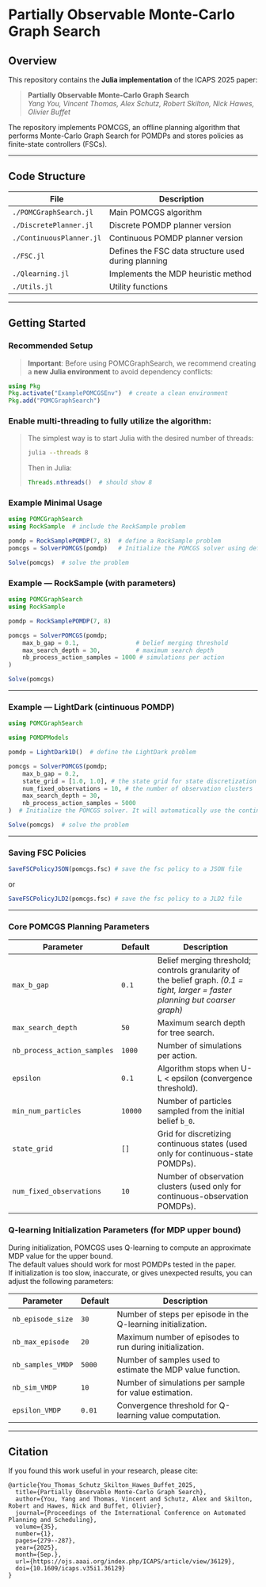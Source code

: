 # Partially Observable Monte-Carlo Graph Search

## Overview

This repository contains the **Julia implementation** of the ICAPS 2025 paper:  
> **Partially Observable Monte-Carlo Graph Search**  
> *Yang You, Vincent Thomas, Alex Schutz, Robert Skilton, Nick Hawes, Olivier Buffet*

The repository implements POMCGS, an offline planning algorithm that performs Monte-Carlo Graph Search for POMDPs and stores policies as finite-state controllers (FSCs).

---

## Code Structure

| File | Description |
|------|-------------|
| `./POMCGraphSearch.jl` | Main POMCGS algorithm |
| `./DiscretePlanner.jl` | Discrete POMDP planner version |
| `./ContinuousPlanner.jl` | Continuous POMDP planner version |
| `./FSC.jl` | Defines the FSC data structure used during planning |
| `./Qlearning.jl` | Implements the MDP heuristic method |
| `./Utils.jl` | Utility functions |

---

## Getting Started

### Recommended Setup

> **Important**: Before using POMCGraphSearch, we recommend creating a **new Julia environment** to avoid dependency conflicts:

```julia
using Pkg
Pkg.activate("ExamplePOMCGSEnv")  # create a clean environment
Pkg.add("POMCGraphSearch")
```

### Enable multi-threading to fully utilize the algorithm:
>
> The simplest way is to start Julia with the desired number of threads:
>
> ```bash
> julia --threads 8
> ```
>
> Then in Julia:
> ```julia
> Threads.nthreads()  # should show 8
> ```

### Example Minimal Usage
```julia
using POMCGraphSearch
using RockSample  # include the RockSample problem

pomdp = RockSamplePOMDP(7, 8)  # define a RockSample problem
pomcgs = SolverPOMCGS(pomdp)   # Initialize the POMCGS solver using default parameters

Solve(pomcgs)  # solve the problem
```

### Example — RockSample (with parameters)

```julia
using POMCGraphSearch
using RockSample

pomdp = RockSamplePOMDP(7, 8)

pomcgs = SolverPOMCGS(pomdp;
    max_b_gap = 0.1,                # belief merging threshold
    max_search_depth = 30,          # maximum search depth
    nb_process_action_samples = 1000 # simulations per action
)

Solve(pomcgs)
```

---

### Example — LightDark (cintinuous POMDP)

```julia
using POMCGraphSearch 

using POMDPModels

pomdp = LightDark1D()  # define the LightDark problem

pomcgs = SolverPOMCGS(pomdp;
    max_b_gap = 0.2, 
    state_grid = [1.0, 1.0], # the state grid for state discretization
    num_fixed_observations = 10, # the number of observation clusters
    max_search_depth = 30,
    nb_process_action_samples = 5000
)  # Initialize the POMCGS solver. It will automatically use the continuous planner for this problem.

Solve(pomcgs)  # solve the problem
```
---

### Saving FSC Policies

```Julia
SaveFSCPolicyJSON(pomcgs.fsc) # save the fsc policy to a JSON file
```

or 

```Julia
SaveFSCPolicyJLD2(pomcgs.fsc) # save the fsc policy to a JLD2 file
```

---

### Core POMCGS Planning Parameters

| Parameter                   | Default  | Description                                                                                  |
|------------------------------|---------|----------------------------------------------------------------------------------------------|
| `max_b_gap`                  | `0.1`   | Belief merging threshold; controls granularity of the belief graph. *(0.1 = tight, larger = faster planning but coarser graph)* |
| `max_search_depth`           | `50`    | Maximum search depth for tree search.                                                       |
| `nb_process_action_samples`  | `1000`  | Number of simulations per action.                                                           |
| `epsilon`                    | `0.1`   | Algorithm stops when U-L < epsilon (convergence threshold).                                 |
| `min_num_particles`          | `10000` | Number of particles sampled from the initial belief `b_0`.                                  |
| `state_grid`                 | `[]`    | Grid for discretizing continuous states (used only for continuous-state POMDPs).           |
| `num_fixed_observations`     | `10`    | Number of observation clusters (used only for continuous-observation POMDPs).              |


### Q-learning Initialization Parameters (for MDP upper bound)

During initialization, POMCGS uses Q-learning to compute an approximate MDP value for the upper bound.  
The default values should work for most POMDPs tested in the paper.  
If initialization is too slow, inaccurate, or gives unexpected results, you can adjust the following parameters:

| Parameter          | Default  | Description |
|-------------------|---------|-------------|
| `nb_episode_size`  | `30`    | Number of steps per episode in the Q-learning initialization. |
| `nb_max_episode`   | `20`    | Maximum number of episodes to run during initialization. |
| `nb_samples_VMDP`  | `5000`  | Number of samples used to estimate the MDP value function. |
| `nb_sim_VMDP`      | `10`    | Number of simulations per sample for value estimation. |
| `epsilon_VMDP`     | `0.01`  | Convergence threshold for Q-learning value computation. |


---

## Citation

If you found this work useful in your research, please cite:

```
@article{You_Thomas_Schutz_Skilton_Hawes_Buffet_2025,
  title={Partially Observable Monte-Carlo Graph Search},
  author={You, Yang and Thomas, Vincent and Schutz, Alex and Skilton, Robert and Hawes, Nick and Buffet, Olivier},
  journal={Proceedings of the International Conference on Automated Planning and Scheduling},
  volume={35},
  number={1},
  pages={279--287},
  year={2025},
  month={Sep.},
  url={https://ojs.aaai.org/index.php/ICAPS/article/view/36129},
  doi={10.1609/icaps.v35i1.36129}
}
```
